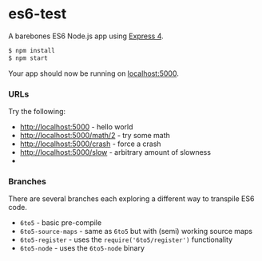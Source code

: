 # es6-test

A barebones ES6 Node.js app using [Express 4](http://expressjs.com/).

```sh
$ npm install
$ npm start
```

Your app should now be running on [localhost:5000](http://localhost:5000/).

### URLs

Try the following:

- [http://localhost:5000](http://localhost:5000/) - hello world
- [http://localhost:5000/math/2](http://localhost:5000/math/2) - try some math
- [http://localhost:5000/crash](http://localhost:5000/crash) - force a crash
- [http://localhost:5000/slow](http://localhost:5000/slow) - arbitrary amount of slowness
- 

### Branches

There are several branches each exploring a different way to transpile ES6 code.

- `6to5` - basic pre-compile
- `6to5-source-maps` - same as `6to5` but with (semi) working source maps
- `6to5-register` - uses the `require('6to5/register')` functionality
- `6to5-node` - uses the `6to5-node` binary
